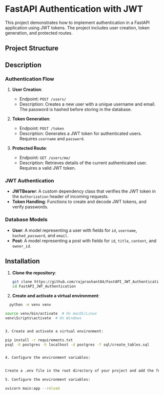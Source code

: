 # FastAPI Authentication with JWT

This project demonstrates how to implement authentication in a FastAPI application using JWT tokens. The project includes user creation, token generation, and protected routes.

## Project Structure

## Description

### Authentication Flow

1. **User Creation**:
   - Endpoint: `POST /users/`
   - Description: Creates a new user with a unique username and email. The password is hashed before storing in the database.

2. **Token Generation**:
   - Endpoint: `POST /token`
   - Description: Generates a JWT token for authenticated users. Requires `username` and `password`.

3. **Protected Route**:
   - Endpoint: `GET /users/me/`
   - Description: Retrieves details of the current authenticated user. Requires a valid JWT token.

### JWT Authentication

- **JWTBearer**: A custom dependency class that verifies the JWT token in the `Authorization` header of incoming requests.
- **Token Handling**: Functions to create and decode JWT tokens, and verify passwords.

### Database Models

- **User**: A model representing a user with fields for `id`, `username`, `hashed_password`, and `email`.
- **Post**: A model representing a post with fields for `id`, `title`, `content`, and `owner_id`.

## Installation

1. **Clone the repository**:

   ```bash
   git clone https://github.com/rajprashant84/FastAPI_JWT_Authentication.git
   cd FastAPI_JWT_Authentication


2. **Create and activate a virtual environment**:
  ```bash
    python -m venv venv

source venv/bin/activate  # On macOS/Linux
venv\Scripts\activate  # On Windows


3. Create and activate a virtual environment:
  
pip install -r requirements.txt
psql -U postgres -h localhost -d postgres -f sql/create_tables.sql


4. Configure the environment variables:


Create a .env file in the root directory of your project and add the following content. Make sure to replace your_password and your_secret_key with your actual PostgreSQL password and a secret key for JWT encoding.

5. Configure the environment variables:

uvicorn main:app --reload

